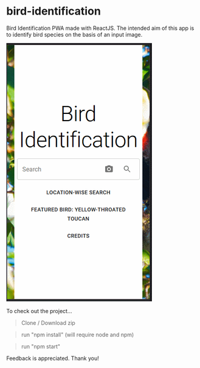 # bird-identification

Bird Identification PWA made with ReactJS. The intended aim of this app is to identify bird species on the basis of an input image.

![](bird-identification.gif)

To check out the project...

> Clone / Download zip

> run "npm install" (will require node and npm)

> run "npm start"

Feedback is appreciated. Thank you!
